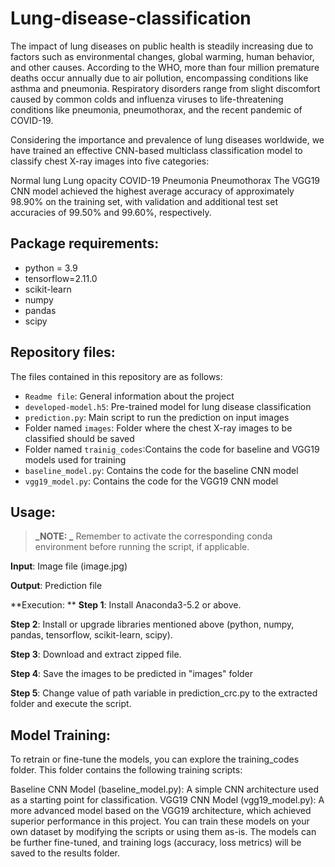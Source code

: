 # Lung-disease-classification
The impact of lung diseases on public health is steadily increasing due to factors such as environmental changes, global warming, human behavior, and other causes. According to the WHO, more than four million premature deaths occur annually due to air pollution, encompassing conditions like asthma and pneumonia. Respiratory disorders range from slight discomfort caused by common colds and influenza viruses to life-threatening conditions like pneumonia, pneumothorax, and the recent pandemic of COVID-19.

Considering the importance and prevalence of lung diseases worldwide, we have trained an effective CNN-based multiclass classification model to classify chest X-ray images into five categories:

Normal lung
Lung opacity
COVID-19
Pneumonia
Pneumothorax
The VGG19 CNN model achieved the highest average accuracy of approximately 98.90% on the training set, with validation and additional test set accuracies of 99.50% and 99.60%, respectively.

## Package requirements:
* python = 3.9 
* tensorflow=2.11.0
* scikit-learn
* numpy
* pandas
* scipy

## Repository files:
The files contained in this repository are as follows:
* ``Readme file``: General information about the project
* ``developed-model.h5``: Pre-trained model for lung disease classification
* ``prediction.py``: Main script to run the prediction on input images
* Folder named ``images``: Folder where the chest X-ray images to be classified should be saved
* Folder named ``trainig_codes``:Contains the code for baseline and VGG19 models used for training
* ``baseline_model.py``: Contains the code for the baseline CNN model
* ``vgg19_model.py``: Contains the code for the VGG19 CNN model


## Usage:
> **_NOTE: _** Remember to activate the corresponding conda environment before running the script, if applicable.

**Input**: Image file (image.jpg)

**Output**: Prediction file

**Execution: **
**Step 1**: Install Anaconda3-5.2 or above.

**Step 2**: Install or upgrade libraries mentioned above (python, numpy, pandas, tensorflow, scikit-learn, scipy).

**Step 3**: Download and extract zipped file.

**Step 4**: 
Save the images to be predicted in "images" folder

**Step 5**: Change value of path variable in prediction_crc.py to the extracted folder and execute the script.

## Model Training:
To retrain or fine-tune the models, you can explore the training_codes folder. This folder contains the following training scripts:

Baseline CNN Model (baseline_model.py): A simple CNN architecture used as a starting point for classification.
VGG19 CNN Model (vgg19_model.py): A more advanced model based on the VGG19 architecture, which achieved superior performance in this project.
You can train these models on your own dataset by modifying the scripts or using them as-is. The models can be further fine-tuned, and training logs (accuracy, loss metrics) will be saved to the results folder.
